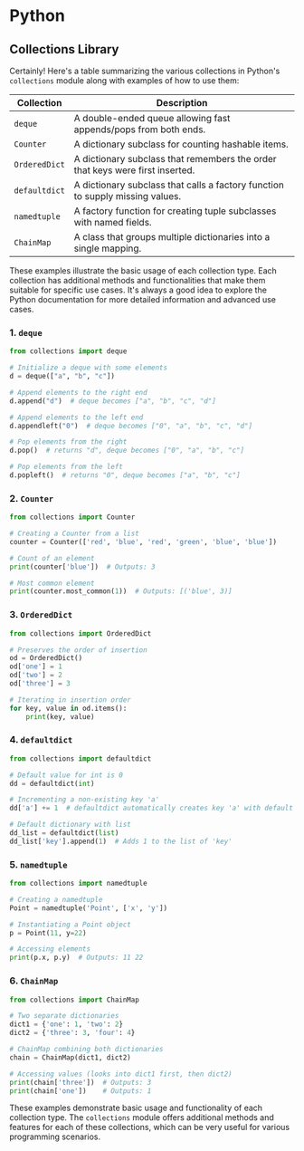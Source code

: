 # Python



## Collections Library

Certainly! Here's a table summarizing the various collections in Python's `collections` module along with examples of how to use them:

| Collection    | Description                                                  |
| ------------- | ------------------------------------------------------------ |
| `deque`       | A double-ended queue allowing fast appends/pops from both ends. |
| `Counter`     | A dictionary subclass for counting hashable items.           |
| `OrderedDict` | A dictionary subclass that remembers the order that keys were first inserted. |
| `defaultdict` | A dictionary subclass that calls a factory function to supply missing values. |
| `namedtuple`  | A factory function for creating tuple subclasses with named fields. |
| `ChainMap`    | A class that groups multiple dictionaries into a single mapping. |

These examples illustrate the basic usage of each collection type. Each collection has additional methods and functionalities that make them suitable for specific use cases. It's always a good idea to explore the Python documentation for more detailed information and advanced use cases.



### 1. `deque`

```python
from collections import deque

# Initialize a deque with some elements
d = deque(["a", "b", "c"])

# Append elements to the right end
d.append("d")  # deque becomes ["a", "b", "c", "d"]

# Append elements to the left end
d.appendleft("0")  # deque becomes ["0", "a", "b", "c", "d"]

# Pop elements from the right
d.pop()  # returns "d", deque becomes ["0", "a", "b", "c"]

# Pop elements from the left
d.popleft()  # returns "0", deque becomes ["a", "b", "c"]
```

### 2. `Counter`

```python
from collections import Counter

# Creating a Counter from a list
counter = Counter(['red', 'blue', 'red', 'green', 'blue', 'blue'])

# Count of an element
print(counter['blue'])  # Outputs: 3

# Most common element
print(counter.most_common(1))  # Outputs: [('blue', 3)]
```

### 3. `OrderedDict`

```python
from collections import OrderedDict

# Preserves the order of insertion
od = OrderedDict()
od['one'] = 1
od['two'] = 2
od['three'] = 3

# Iterating in insertion order
for key, value in od.items():
    print(key, value)
```

### 4. `defaultdict`

```python
from collections import defaultdict

# Default value for int is 0
dd = defaultdict(int)

# Incrementing a non-existing key 'a'
dd['a'] += 1  # defaultdict automatically creates key 'a' with default value 0

# Default dictionary with list
dd_list = defaultdict(list)
dd_list['key'].append(1)  # Adds 1 to the list of 'key'
```

### 5. `namedtuple`

```python
from collections import namedtuple

# Creating a namedtuple
Point = namedtuple('Point', ['x', 'y'])

# Instantiating a Point object
p = Point(11, y=22)

# Accessing elements
print(p.x, p.y)  # Outputs: 11 22
```

### 6. `ChainMap`

```python
from collections import ChainMap

# Two separate dictionaries
dict1 = {'one': 1, 'two': 2}
dict2 = {'three': 3, 'four': 4}

# ChainMap combining both dictionaries
chain = ChainMap(dict1, dict2)

# Accessing values (looks into dict1 first, then dict2)
print(chain['three'])  # Outputs: 3
print(chain['one'])    # Outputs: 1
```

These examples demonstrate basic usage and functionality of each collection type. The `collections` module offers additional methods and features for each of these collections, which can be very useful for various programming scenarios.